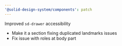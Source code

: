 ```yaml
---
'@solid-design-system/components': patch
---
```


Improved `sd-drawer` accessibility

- Make it a section fixing duplicated landmarks issues
- Fix issue with roles at body part
